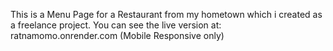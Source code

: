 This is a Menu Page for a Restaurant from my hometown which i created as a freelance project. 
You can see the live version at: ratnamomo.onrender.com (Mobile Responsive only)
